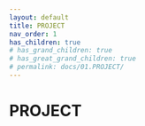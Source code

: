 ```yaml
---
layout: default
title: PROJECT
nav_order: 1
has_children: true
# has_grand_children: true
# has_great_grand_children: true
# permalink: docs/01.PROJECT/
---
```

# PROJECT  

